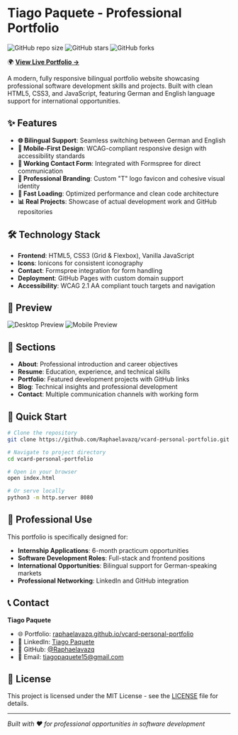 # Tiago Paquete - Professional Portfolio

![GitHub repo size](https://img.shields.io/github/repo-size/Raphaelavazq/vcard-personal-portfolio)
![GitHub stars](https://img.shields.io/github/stars/Raphaelavazq/vcard-personal-portfolio?style=social)
![GitHub forks](https://img.shields.io/github/forks/Raphaelavazq/vcard-personal-portfolio?style=social)

🌍 **[View Live Portfolio →](https://raphaelavazq.github.io/vcard-personal-portfolio/)**

A modern, fully responsive bilingual portfolio website showcasing professional software development skills and projects. Built with clean HTML5, CSS3, and JavaScript, featuring German and English language support for international opportunities.

## ✨ Features

- **🌐 Bilingual Support**: Seamless switching between German and English
- **📱 Mobile-First Design**: WCAG-compliant responsive design with accessibility standards
- **📧 Working Contact Form**: Integrated with Formspree for direct communication
- **🎯 Professional Branding**: Custom "T" logo favicon and cohesive visual identity
- **🚀 Fast Loading**: Optimized performance and clean code architecture
- **📊 Real Projects**: Showcase of actual development work and GitHub repositories

## 🛠️ Technology Stack

- **Frontend**: HTML5, CSS3 (Grid & Flexbox), Vanilla JavaScript
- **Icons**: Ionicons for consistent iconography
- **Contact**: Formspree integration for form handling
- **Deployment**: GitHub Pages with custom domain support
- **Accessibility**: WCAG 2.1 AA compliant touch targets and navigation

## 📱 Preview

![Desktop Preview](./website-demo-image/desktop.png "Professional Desktop View")
![Mobile Preview](./website-demo-image/mobile.png "Optimized Mobile Experience")

## 🌟 Sections

- **About**: Professional introduction and career objectives
- **Resume**: Education, experience, and technical skills
- **Portfolio**: Featured development projects with GitHub links
- **Blog**: Technical insights and professional development
- **Contact**: Multiple communication channels with working form

## 🚀 Quick Start

```bash
# Clone the repository
git clone https://github.com/Raphaelavazq/vcard-personal-portfolio.git

# Navigate to project directory
cd vcard-personal-portfolio

# Open in your browser
open index.html

# Or serve locally
python3 -m http.server 8080
```

## 💼 Professional Use

This portfolio is specifically designed for:

- **Internship Applications**: 6-month practicum opportunities
- **Software Development Roles**: Full-stack and frontend positions
- **International Opportunities**: Bilingual support for German-speaking markets
- **Professional Networking**: LinkedIn and GitHub integration

## 📞 Contact

**Tiago Paquete**

- 🌐 Portfolio: [raphaelavazq.github.io/vcard-personal-portfolio](https://raphaelavazq.github.io/vcard-personal-portfolio/)
- 💼 LinkedIn: [Tiago Paquete](https://linkedin.com/in/tiago-paquete)
- 🔧 GitHub: [@Raphaelavazq](https://github.com/Raphaelavazq)
- 📧 Email: tiagopaquete15@gmail.com

## 📄 License

This project is licensed under the MIT License - see the [LICENSE](LICENSE) file for details.

---

_Built with ❤️ for professional opportunities in software development_

